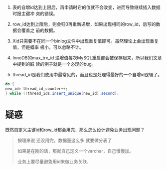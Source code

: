 1. 表的自增id达到上限后，再申请时它的值就不会改变，进而导致继续插入数据时报主键冲
   突的错误。

2. row_id达到上限后，则会归0再重新递增，如果出现相同的row_id，后写的数据会覆盖之
   前的数据。

3.  Xid只需要不在同一个binlog文件中出现重复值即可。虽然理论上会出现重复值，但是概率
   极小，可以忽略不计。

4.  InnoDB的max_trx_id 递增值每次MySQL重启都会被保存起来，所以我们文章中提到的脏
   读的例子就是一个必现的bug。

5.  thread_id是我们使用中最常见的，而且也是处理得最好的一个自增id逻辑了。  

   ```java
   do {
   new_id= thread_id_counter++;
   } while (!thread_ids.insert_unique(new_id).second);
   ```

   



# 疑惑

既然自定义主键id和row_id都会用完，那么怎么设计避免业务出现问题？

> 按理来说 还没用完，数据量这么多 就要做分表了 
>
> 如果是在刚的话，那就自己定义一个varchar，自己慢慢加。
>
> 业务上要尽量避免用id来做业务关联.





